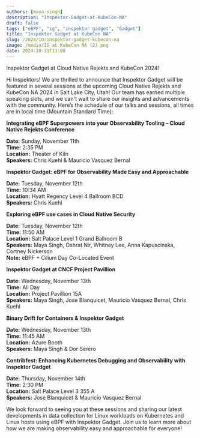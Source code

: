 ```yaml
---
authors: [maya-singh]
description: "Inspektor-Gadget-at-KubeCon-NA"
draft: false
tags: ["eBPF", "ig", "inspektor gadget", "Gadget"]
title: "Inspektor Gadget at KubeCon NA"
slug: /2024/10/inspektor-gadget-kubecon-na
image: /media/IG at KubeCon NA (2).png
date: 2024-10-31T11:00
---
```


Inspektor Gadget at Cloud Native Rejekts and KubeCon 2024!

Hi Inspektors! We are thrilled to announce that Inspektor Gadget will be featured in several sessions at the upcoming Cloud Native Rejekts and KubeCon NA 2024 in Salt Lake City, Utah! Our team has earned multiple speaking slots, and we can't wait to share our insights and advancements with the community. Here’s the schedule of our talks and sessions, all times are in local time (Mountain Standard Time):

**Integrating eBPF Superpowers into your Observability Tooling – Cloud Native Rejekts Conference**

**Date:** Sunday, November 11th  
**Time:** 2:35 PM  
**Location:** Theater of Kiln  
**Speakers:** Chris Kuehl & Mauricio Vasquez Bernal

**Inspektor Gadget: eBPF for Observability Made Easy and Approachable**

**Date:** Tuesday, November 12th  
**Time:** 10:34 AM  
**Location:** Hyatt Regency Level 4 Ballroom BCD  
**Speakers:** Chris Kuehl

**Exploring eBPF use cases in Cloud Native Security**

**Date:** Tuesday, November 12th  
**Time:** 11:50 AM  
**Location:** Salt Palace Level 1 Grand Ballroom B  
**Speakers:** Maya Singh, Oshrat Nir, Whitney Lee, Anna Kapuscinska, Cortney Nickerson  
**Note:** eBPF + Cilium Day Co-Located Event

**Inspektor Gadget at CNCF Project Pavillion**

**Date:** Wednesday, November 13th  
**Time:** All Day  
**Location:** Project Pavillion 15A  
**Speakers:** Maya Singh, Jose Blanquicet, Mauricio Vasquez Bernal, Chris Kuehl

**Binary Drift for Containers & Inspektor Gadget**

**Date:** Wednesday, November 13th  
**Time:** 11:45 AM  
**Location:** Azure Booth  
**Speakers:** Maya Singh & Dor Serero

**Contribfest: Enhancing Kubernetes Debugging and Observability with Inspektor Gadget**

**Date:** Thursday, November 14th  
**Time:** 2:30 PM  
**Location:** Salt Palace Level 3 355 A  
**Speakers:** Jose Blanquicet & Mauricio Vasquez Bernal

We look forward to seeing you at these sessions and sharing our latest developments in data collection for Linux workloads on Kubernetes and Linux hosts using eBPF with Inspektor Gadget. Join us to learn more about how we are making observability easy and approachable for everyone!